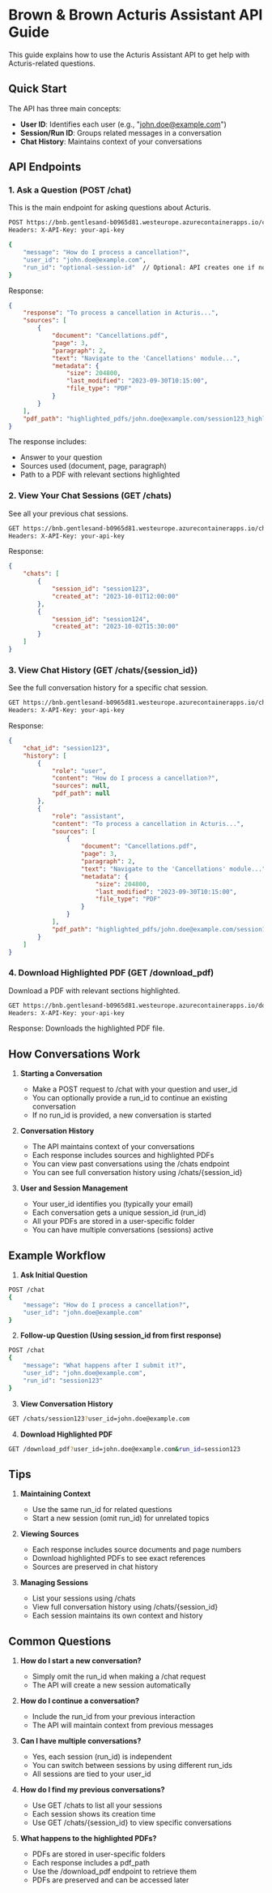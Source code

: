 # Brown & Brown Acturis Assistant API Guide

This guide explains how to use the Acturis Assistant API to get help with Acturis-related questions.

## Quick Start

The API has three main concepts:
- **User ID**: Identifies each user (e.g., "john.doe@example.com")
- **Session/Run ID**: Groups related messages in a conversation
- **Chat History**: Maintains context of your conversations

## API Endpoints

### 1. Ask a Question (POST /chat)

This is the main endpoint for asking questions about Acturis.

```bash
POST https://bnb.gentlesand-b0965d81.westeurope.azurecontainerapps.io/chat
Headers: X-API-Key: your-api-key

{
    "message": "How do I process a cancellation?",
    "user_id": "john.doe@example.com",
    "run_id": "optional-session-id"  // Optional: API creates one if not provided
}
```

Response:
```json
{
    "response": "To process a cancellation in Acturis...",
    "sources": [
        {
            "document": "Cancellations.pdf",
            "page": 3,
            "paragraph": 2,
            "text": "Navigate to the 'Cancellations' module...",
            "metadata": {
                "size": 204800,
                "last_modified": "2023-09-30T10:15:00",
                "file_type": "PDF"
            }
        }
    ],
    "pdf_path": "highlighted_pdfs/john.doe@example.com/session123_highlighted.pdf"
}
```

The response includes:
- Answer to your question
- Sources used (document, page, paragraph)
- Path to a PDF with relevant sections highlighted

### 2. View Your Chat Sessions (GET /chats)

See all your previous chat sessions.

```bash
GET https://bnb.gentlesand-b0965d81.westeurope.azurecontainerapps.io/chats?user_id=john.doe@example.com
Headers: X-API-Key: your-api-key
```

Response:
```json
{
    "chats": [
        {
            "session_id": "session123",
            "created_at": "2023-10-01T12:00:00"
        },
        {
            "session_id": "session124",
            "created_at": "2023-10-02T15:30:00"
        }
    ]
}
```

### 3. View Chat History (GET /chats/{session_id})

See the full conversation history for a specific chat session.

```bash
GET https://bnb.gentlesand-b0965d81.westeurope.azurecontainerapps.io/chats/session123?user_id=john.doe@example.com
Headers: X-API-Key: your-api-key
```

Response:
```json
{
    "chat_id": "session123",
    "history": [
        {
            "role": "user",
            "content": "How do I process a cancellation?",
            "sources": null,
            "pdf_path": null
        },
        {
            "role": "assistant",
            "content": "To process a cancellation in Acturis...",
            "sources": [
                {
                    "document": "Cancellations.pdf",
                    "page": 3,
                    "paragraph": 2,
                    "text": "Navigate to the 'Cancellations' module...",
                    "metadata": {
                        "size": 204800,
                        "last_modified": "2023-09-30T10:15:00",
                        "file_type": "PDF"
                    }
                }
            ],
            "pdf_path": "highlighted_pdfs/john.doe@example.com/session123_highlighted.pdf"
        }
    ]
}
```

### 4. Download Highlighted PDF (GET /download_pdf)

Download a PDF with relevant sections highlighted.

```bash
GET https://bnb.gentlesand-b0965d81.westeurope.azurecontainerapps.io/download_pdf?user_id=john.doe@example.com&run_id=session123
Headers: X-API-Key: your-api-key
```

Response: Downloads the highlighted PDF file.

## How Conversations Work

1. **Starting a Conversation**
   - Make a POST request to /chat with your question and user_id
   - You can optionally provide a run_id to continue an existing conversation
   - If no run_id is provided, a new conversation is started

2. **Conversation History**
   - The API maintains context of your conversations
   - Each response includes sources and highlighted PDFs
   - You can view past conversations using the /chats endpoint
   - You can see full conversation history using /chats/{session_id}

3. **User and Session Management**
   - Your user_id identifies you (typically your email)
   - Each conversation gets a unique session_id (run_id)
   - All your PDFs are stored in a user-specific folder
   - You can have multiple conversations (sessions) active

## Example Workflow

1. **Ask Initial Question**
```bash
POST /chat
{
    "message": "How do I process a cancellation?",
    "user_id": "john.doe@example.com"
}
```

2. **Follow-up Question (Using session_id from first response)**
```bash
POST /chat
{
    "message": "What happens after I submit it?",
    "user_id": "john.doe@example.com",
    "run_id": "session123"
}
```

3. **View Conversation History**
```bash
GET /chats/session123?user_id=john.doe@example.com
```

4. **Download Highlighted PDF**
```bash
GET /download_pdf?user_id=john.doe@example.com&run_id=session123
```

## Tips

1. **Maintaining Context**
   - Use the same run_id for related questions
   - Start a new session (omit run_id) for unrelated topics

2. **Viewing Sources**
   - Each response includes source documents and page numbers
   - Download highlighted PDFs to see exact references
   - Sources are preserved in chat history

3. **Managing Sessions**
   - List your sessions using /chats
   - View full conversation history using /chats/{session_id}
   - Each session maintains its own context and history

## Common Questions

1. **How do I start a new conversation?**
   - Simply omit the run_id when making a /chat request
   - The API will create a new session automatically

2. **How do I continue a conversation?**
   - Include the run_id from your previous interaction
   - The API will maintain context from previous messages

3. **Can I have multiple conversations?**
   - Yes, each session (run_id) is independent
   - You can switch between sessions by using different run_ids
   - All sessions are tied to your user_id

4. **How do I find my previous conversations?**
   - Use GET /chats to list all your sessions
   - Each session shows its creation time
   - Use GET /chats/{session_id} to view specific conversations

5. **What happens to the highlighted PDFs?**
   - PDFs are stored in user-specific folders
   - Each response includes a pdf_path
   - Use the /download_pdf endpoint to retrieve them
   - PDFs are preserved and can be accessed later
